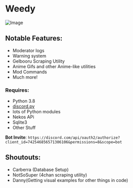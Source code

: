 # Weedy
![Image](https://cdn.discordapp.com/widget-avatars/V6WDavZqXxrVjWFZdtPX2cSa1pqghsuVH3HTqnrr_NY/G0WHQp87DuctEPnfUd7j-PNhOaqpIDmydRiGXFODAJ1gVhRtc2vWZADvbGmE2k1rW2w9lATIs9nSHFWq7BKZX0DBesK1La14mN_O_ZcyCsd5Tlh5F9krSlVFSDuPjAiJ05UkydtBfPF0WQ)

## Notable Features:
* Moderator logs
* Warning system
* Gelbooru Scraping Utility
* Anime Gifs and other Anime-like utilities
* Mod Commands
* Much more!
### Requires:
- Python 3.8
- [discord.py](https://github.com/rapptz/discord.py)
- lots of Python modules
- Nekos APi
- Sqlite3
- Other Stuff

**Bot Invite**: `https://discord.com/api/oauth2/authorize?client_id=742546856571306106&permissions=8&scope=bot`

## Shoutouts:
* Carberra (Database Setup)
* NotSoSuper (4chan scraping utility)
* Danny(Getting visual examples for other things in code)
